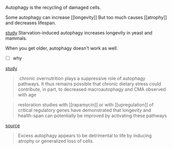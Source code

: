 Autophagy is the recycling of damaged cells.

Some autophagy can increase [[longevity]] 
But too much causes [[atrophy]] and decreases lifespan.

 [study](https://www.ncbi.nlm.nih.gov/pmc/articles/PMC9807614)
Starvation-induced autophagy increases longevity in yeast and mammals.

When you get older, autophagy doesn't work as well.
- [ ] why

[study](https://www.ncbi.nlm.nih.gov/pmc/articles/PMC4644734)
>  chronic overnutrition plays a suppressive role of autophagy pathways. It thus remains possible that chronic dietary stress could contribute, in part, to decreased macroautophagy and CMA observed with age

> restoration studies with [[rapamycin]] or with [[upregulation]] of critical regulatory genes have demonstrated that longevity and health-span can potentially be improved by activating these pathways

[source](https://onlinelibrary.wiley.com/doi/10.1111/acel.13753)
> Excess autophagy appears to be detrimental to life by inducing atrophy or generalized loss of cells.